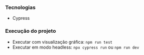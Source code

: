 ### Tecnologias

* Cypress


### Execução do projeto

* Executar com visualização gráfica: ```npm run test```
* Executar em modo headless:
```npx cypress run``` ou ```npm run dev```